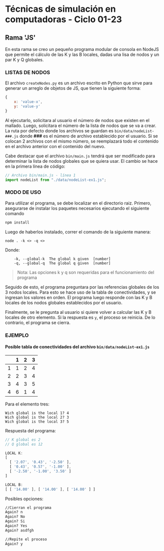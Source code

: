# Técnicas de simulación en computadoras - Ciclo 01-23

## Rama 'JS'

En esta rama se creo un pequeño programa modular de consola en NodeJS que permite el cálculo de las K y las B locales, dadas una lisa de nodos y un par K y Q globales.

### LISTAS DE NODOS

El archivo `createNodes.py` es un archivo escrito en Python que sirve para generar un arreglo de objetos de JS, que tienen la siguiente forma:

```js
{
    x: 'value-x',
    y: 'value-y'
}
```

Al ejecutarlo, solicitara al usuario el número de nodos que existen en el mallado. Luego, solicitara el número de la lista de nodos que se va a crear.  
La ruta por defecto donde los archivos se guardan es `bin/data/nodeList-###.js` donde **###** es el número de archivo establecido por el usuario. Si se colocan 2 archivos con el mismo número, se reemplazará todo el contenido en el archivo anterior con el contenido del nuevo.

Cabe destacar que el archivo `bin/main.js` tendrá que ser modificado para determinar la lista de nodos globales que se quiera usar. El cambio se hace en la primera línea de código:

```js
// Archivo bin/main.js - línea 1
import nodeList from "./data/nodeList-ex1.js";
```

### MODO DE USO

Para utilizar el programa, se debe localizar en el directorio raiz. Primero, asegurarse de instalar los paquetes necesarios ejecutando el siguiente comando

```bash
npm install
```

Luego de haberlos instalado, correr el comando de la siguiente manera:

```
node . -k <> -q <>
```

Donde:

```
    -k, --global-k  The global k given  [number]
    -q, --global-q  The global q given  [number]
```

> Nota: Las opciones k y q son requeridas para el funcionamiento del programa

Seguido de esto, el programa preguntara por las referencias globales de los 3 nodos locales. Para esto se hace uso de la tabla de conectividades, y se ingresan los valores en orden. El programa luego responde con las K y B locales de los nodos globales establecidos por el usuario.

Finalmente, se le pregunta al usuario si quiere volver a calcular las K y B locales de otro elemento. Si la respuesta es `y`, el proceso se reinicia. De lo contrario, el programa se cierra.

### EJEMPLO

#### Posible tabla de conectividades del archivo `bin/data/nodeList-ex1.js`

|     |  1  |  2  |  3  |
| :-: | :-: | :-: | :-: |
|  1  |  1  |  2  |  4  |
|  2  |  2  |  3  |  4  |
|  3  |  4  |  3  |  5  |
|  4  |  6  |  1  |  4  |

Para el elemento tres:

```
Wich global is the local 1? 4
Wich global is the local 2? 3
Wich global is the local 3? 5
```

Respuesta del programa:

```js
// K global es 2
// Q global es 12

LOCAL K:
[
  [ '2.07', '0.43', '-2.50' ],
  [ '0.43', '0.57', '-1.00' ],
  [ '-2.50', '-1.00', '3.50' ]
]

LOCAL B:
[ [ '14.00' ], [ '14.00' ], [ '14.00' ] ]

```
Posibles opciones:
```bash
//Cierran el programa
Again? n
Again? No
Again? Si
Again? Yes
Again? asdfgh

//Repite el proceso
Again? y
```
